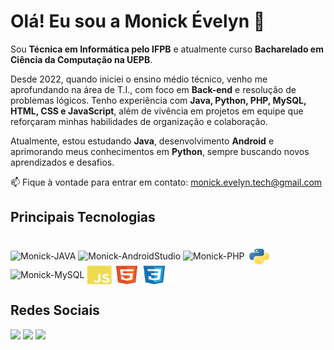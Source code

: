 # Olá! Eu sou a Monick Évelyn 👋

Sou **Técnica em Informática pelo IFPB** e atualmente curso **Bacharelado em Ciência da Computação na UEPB**.

Desde 2022, quando iniciei o ensino médio técnico, venho me aprofundando na área de T.I., com foco em **Back-end** e resolução de problemas lógicos. Tenho experiência com **Java, Python, PHP, MySQL, HTML, CSS e JavaScript**, além de vivência em projetos em equipe que reforçaram minhas habilidades de organização e colaboração.

Atualmente, estou estudando **Java**, desenvolvimento **Android** e aprimorando meus conhecimentos em **Python**, sempre buscando novos aprendizados e desafios.

📫 Fique à vontade para entrar em contato: monick.evelyn.tech@gmail.com

## Principais Tecnologias
<div style="display: inline_block"><br>
  <img align="center" alt="Monick-JAVA" height="30" width="40" src="https://cdn.jsdelivr.net/gh/devicons/devicon@latest/icons/java/java-original.svg">
  <img align="center" alt="Monick-AndroidStudio" height="30" width="40" src="https://cdn.jsdelivr.net/gh/devicons/devicon@latest/icons/androidstudio/androidstudio-original.svg">
  <img align="center" alt="Monick-PHP" height="30" width="40" src="https://cdn.jsdelivr.net/gh/devicons/devicon@latest/icons/php/php-original.svg">
  <img align="center" alt="Monick-Python" height="30" width="40" src="https://raw.githubusercontent.com/devicons/devicon/master/icons/python/python-original.svg">
  <img align="center" alt="Monick-MySQL" height="30" width="40" src="https://cdn.jsdelivr.net/gh/devicons/devicon@latest/icons/mysql/mysql-original.svg">
  <img align="center" alt="Monick-JS" height="30" width="40" src="https://raw.githubusercontent.com/devicons/devicon/master/icons/javascript/javascript-plain.svg">
  <img align="center" alt="Monick-HTML" height="30" width="40" src="https://raw.githubusercontent.com/devicons/devicon/master/icons/html5/html5-original.svg">
  <img align="center" alt="Monick-CSS" height="30" width="40" src="https://raw.githubusercontent.com/devicons/devicon/master/icons/css3/css3-original.svg">
</div>

  
## Redes Sociais

<div> 
  <a href="https://instagram.com/monickevs" target="_blank"><img src="https://img.shields.io/badge/-Instagram-%23E4405F?style=for-the-badge&logo=instagram&logoColor=white" target="_blank"></a>
  <a href="https://mailto:monick.evelyn.tech@gmail.com"><img src="https://img.shields.io/badge/-Gmail-%23333?style=for-the-badge&logo=gmail&logoColor=white" target="_blank"></a>
  <a href="https://www.linkedin.com/in/monickevelyn" target="_blank"><img src="https://img.shields.io/badge/-LinkedIn-%230077B5?style=for-the-badge&logo=linkedin&logoColor=white" target="_blank"></a> 
</div>
